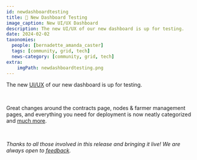```yaml
---
id: newdashboardtesting
title: 📣 New Dashboard Testing
image_caption: New UI/UX Dashboard
description: The new UI/UX of our new dashboard is up for testing.
date: 2024-02-02
taxonomies:
  people: [bernadette_amanda_caster]
  tags: [community, grid, tech]
  news-category: [community, grid, tech]
extra:
    imgPath: newdashboardtesting.png
---
```


The new [UI/UX](https://next.dashboard.grid.tf/) of our new dashboard is up for testing. 

<br/>

Great changes around the contracts page, nodes & farmer management pages, and everything you need for deployment is now neatly categorized and [much more](https://forum.threefold.io/t/the-new-and-improved-tf-grid-dashboard-ui-ux/4202).

<br/>

*Thanks to all those involved in this release and bringing it live! We are always open to [feedback](https://github.com/threefoldtech/test_feedback).*